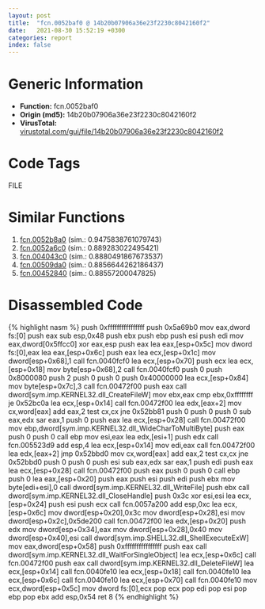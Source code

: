 ```yaml
---
layout: post
title:  "fcn.0052baf0 @ 14b20b07906a36e23f2230c8042160f2"
date:   2021-08-30 15:52:19 +0300
categories: report
index: false
---
```


# Generic Information
- **Function:** fcn.0052baf0
- **Origin (md5):** 14b20b07906a36e23f2230c8042160f2
- **VirusTotal:** [virustotal.com/gui/file/14b20b07906a36e23f2230c8042160f2][virustotal_ref]

# Code Tags
<span class="tag" id="FILE">FILE</span>


# Similar Functions

1. [fcn.0052b8a0][similar_1_ref] (sim.: 0.9475838761079743)
2. [fcn.0052a6c0][similar_2_ref] (sim.: 0.889283022495421)
3. [fcn.004043c0][similar_3_ref] (sim.: 0.8880491867673537)
4. [fcn.00509da0][similar_4_ref] (sim.: 0.8856644262186437)
5. [fcn.00452840][similar_5_ref] (sim.: 0.88557200047825)


# Disassembled Code

{% highlight nasm %}
push 0xffffffffffffffff
push 0x5a69b0
mov eax,dword fs:[0]
push eax
sub esp,0x48
push ebx
push ebp
push esi
push edi
mov eax,dword[0x5ffcc0]
xor eax,esp
push eax
lea eax,[esp+0x5c]
mov dword fs:[0],eax
lea eax,[esp+0x6c]
push eax
lea ecx,[esp+0x1c]
mov dword[esp+0x68],1
call fcn.0040fcf0
lea ecx,[esp+0x70]
push ecx
lea ecx,[esp+0x18]
mov byte[esp+0x68],2
call fcn.0040fcf0
push 0
push 0x8000080
push 2
push 0
push 0
push 0x40000000
lea ecx,[esp+0x84]
mov byte[esp+0x7c],3
call fcn.00472f00
push eax
call dword[sym.imp.KERNEL32.dll_CreateFileW]
mov ebx,eax
cmp ebx,0xffffffff
je 0x52bc0a
lea ecx,[esp+0x14]
call fcn.00472f00
lea edx,[eax+2]
mov cx,word[eax]
add eax,2
test cx,cx
jne 0x52bb81
push 0
push 0
push 0
sub eax,edx
sar eax,1
push 0
push eax
lea ecx,[esp+0x28]
call fcn.00472f00
mov ebp,dword[sym.imp.KERNEL32.dll_WideCharToMultiByte]
push eax
push 0
push 0
call ebp
mov esi,eax
lea edx,[esi+1]
push edx
call fcn.005523d9
add esp,4
lea ecx,[esp+0x14]
mov edi,eax
call fcn.00472f00
lea edx,[eax+2]
jmp 0x52bbd0
mov cx,word[eax]
add eax,2
test cx,cx
jne 0x52bbd0
push 0
push 0
push esi
sub eax,edx
sar eax,1
push edi
push eax
lea ecx,[esp+0x28]
call fcn.00472f00
push eax
push 0
push 0
call ebp
push 0
lea eax,[esp+0x20]
push eax
push esi
push edi
push ebx
mov byte[edi+esi],0
call dword[sym.imp.KERNEL32.dll_WriteFile]
push ebx
call dword[sym.imp.KERNEL32.dll_CloseHandle]
push 0x3c
xor esi,esi
lea ecx,[esp+0x24]
push esi
push ecx
call fcn.0057a200
add esp,0xc
lea ecx,[esp+0x6c]
mov dword[esp+0x20],0x3c
mov dword[esp+0x28],esi
mov dword[esp+0x2c],0x5de200
call fcn.00472f00
lea edx,[esp+0x20]
push edx
mov dword[esp+0x34],eax
mov dword[esp+0x28],0x40
mov dword[esp+0x40],esi
call dword[sym.imp.SHELL32.dll_ShellExecuteExW]
mov eax,dword[esp+0x58]
push 0xffffffffffffffff
push eax
call dword[sym.imp.KERNEL32.dll_WaitForSingleObject]
lea ecx,[esp+0x6c]
call fcn.00472f00
push eax
call dword[sym.imp.KERNEL32.dll_DeleteFileW]
lea ecx,[esp+0x14]
call fcn.0040fe10
lea ecx,[esp+0x18]
call fcn.0040fe10
lea ecx,[esp+0x6c]
call fcn.0040fe10
lea ecx,[esp+0x70]
call fcn.0040fe10
mov ecx,dword[esp+0x5c]
mov dword fs:[0],ecx
pop ecx
pop edi
pop esi
pop ebp
pop ebx
add esp,0x54
ret 8
{% endhighlight %}


[similar_1_ref]: /report/fcn.0052b8a0@c60344b51fa39a329b92557d24ff7670
[similar_2_ref]: /report/fcn.0052a6c0@14b20b07906a36e23f2230c8042160f2
[similar_3_ref]: /report/fcn.004043c0@ca482108b30ec675315f128a8f4fc7af
[similar_4_ref]: /report/fcn.00509da0@14b20b07906a36e23f2230c8042160f2
[similar_5_ref]: /report/fcn.00452840@a4175bd1311845689d3bca41d1d095ff
[virustotal_ref]: https://www.virustotal.com/gui/file/14b20b07906a36e23f2230c8042160f2